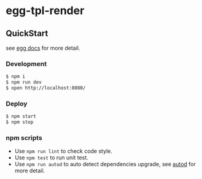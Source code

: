 # egg-tpl-render



## QuickStart

<!-- add docs here for user -->

see [egg docs][egg] for more detail.

### Development

```bash
$ npm i
$ npm run dev
$ open http://localhost:8080/
```

### Deploy

```bash
$ npm start
$ npm stop
```

### npm scripts

- Use `npm run lint` to check code style.
- Use `npm test` to run unit test.
- Use `npm run autod` to auto detect dependencies upgrade, see [autod](https://www.npmjs.com/package/autod) for more detail.


[egg]: https://eggjs.org